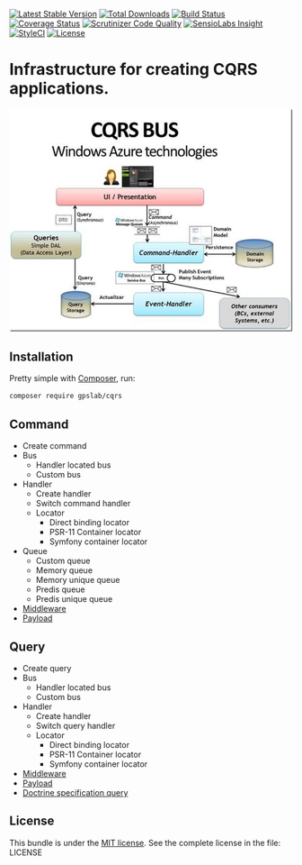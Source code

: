 [![Latest Stable Version](https://img.shields.io/packagist/v/gpslab/cqrs.svg?maxAge=3600&label=stable)](https://packagist.org/packages/gpslab/cqrs)
[![Total Downloads](https://img.shields.io/packagist/dt/gpslab/cqrs.svg?maxAge=3600)](https://packagist.org/packages/gpslab/cqrs)
[![Build Status](https://img.shields.io/travis/gpslab/cqrs.svg?maxAge=3600)](https://travis-ci.org/gpslab/cqrs)
[![Coverage Status](https://img.shields.io/coveralls/gpslab/cqrs.svg?maxAge=3600)](https://coveralls.io/github/gpslab/cqrs?branch=master)
[![Scrutinizer Code Quality](https://img.shields.io/scrutinizer/g/gpslab/cqrs.svg?maxAge=3600)](https://scrutinizer-ci.com/g/gpslab/cqrs/?branch=master)
[![SensioLabs Insight](https://img.shields.io/sensiolabs/i/a7885c13-685e-49bc-b1e7-635010540f21.svg?maxAge=3600&label=SLInsight)](https://insight.sensiolabs.com/projects/a7885c13-685e-49bc-b1e7-635010540f21)
[![StyleCI](https://styleci.io/repos/92310135/shield?branch=master)](https://styleci.io/repos/92310135)
[![License](https://img.shields.io/packagist/l/gpslab/cqrs.svg?maxAge=3600)](https://github.com/gpslab/cqrs)

# Infrastructure for creating CQRS applications.

![CQRS base scheme](CQRS_base_scheme.jpg)

## Installation

Pretty simple with [Composer](http://packagist.org), run:

```sh
composer require gpslab/cqrs
```

## Command

* Create command
* Bus
  * Handler located bus
  * Custom bus
* Handler
  * Create handler
  * Switch command handler
  * Locator
    * Direct binding locator
    * PSR-11 Container locator
    * Symfony container locator
* Queue
  * Custom queue
  * Memory queue
  * Memory unique queue
  * Predis queue
  * Predis unique queue
* [Middleware](https://github.com/gpslab/middleware)
* [Payload](https://github.com/gpslab/payload)

## Query

* Create query
* Bus
  * Handler located bus
  * Custom bus
* Handler
  * Create handler
  * Switch query handler
  * Locator
    * Direct binding locator
    * PSR-11 Container locator
    * Symfony container locator
* [Middleware](https://github.com/gpslab/middleware)
* [Payload](https://github.com/gpslab/payload)
* [Doctrine specification query](https://github.com/gpslab/specification-query)

## License

This bundle is under the [MIT license](http://opensource.org/licenses/MIT). See the complete license in the file: LICENSE
